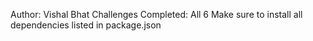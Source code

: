 Author: Vishal Bhat
Challenges Completed: All 6
Make sure to install all dependencies listed in package.json
